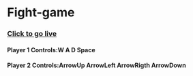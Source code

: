 # Fight-game
### <a href="https://culturalprofessor.github.io/Fight-game/"> Click to go live</a>
#### Player 1 Controls:W A D Space
#### Player 2 Controls:ArrowUp ArrowLeft ArrowRigth ArrowDown
